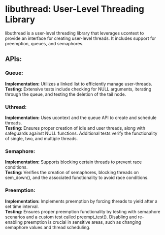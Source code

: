 # libuthread: User-Level Threading Library

libuthread is a user-level threading library that leverages ucontext to provide an interface for creating user-level threads. It includes support for preemption, queues, and semaphores.

## APIs:

### Queue:

**Implementation:** Utilizes a linked list to efficiently manage user-threads.  
**Testing:** Extensive tests include checking for NULL arguments, iterating through the queue, and testing the deletion of the tail node.

### Uthread:

**Implementation:** Uses ucontext and the queue API to create and schedule threads.  
**Testing:** Ensures proper creation of idle and user threads, along with safeguards against NULL functions. Additional tests verify the functionality of single, two, and multiple threads.

### Semaphore:

**Implementation:** Supports blocking certain threads to prevent race conditions.  
**Testing:** Verifies the creation of semaphores, blocking threads on sem_down(), and the associated functionality to avoid race conditions.

### Preemption:

**Implementation:** Implements preemption by forcing threads to yield after a set time interval.  
**Testing:** Ensures proper preemption functionality by testing with semaphore scenarios and a custom test called preempt_test(). Disabling and re-enabling preemption is crucial in sensitive areas, such as changing semaphore values and thread scheduling.
